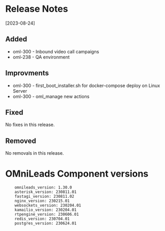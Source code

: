 # Release Notes 
[2023-08-24]

## Added

* oml-300 - Inbound video call campaigns
* oml-238 - QA environment

## Improvments

* oml-300 - first_boot_installer.sh for docker-compose deploy on Linux Server
* oml-300 - oml_manage new actions

## Fixed

No fixes in this release.

## Removed

No removals in this release.

# OMniLeads Component versions

```
    omnileads_version: 1.30.0
    asterisk_version: 230811.01
    fastagi_version: 230811.02
    nginx_version: 230215.01
    websockets_version: 230204.01
    kamailio_version: 230204.01
    rtpengine_version: 230606.01
    redis_version: 230704.01
    postgres_version: 230624.01
```

